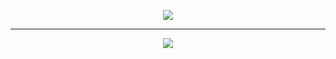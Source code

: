   <p align="center">
    <img src="https://github-readme-stats.vercel.app/api?username=guidospadavecchia">
  </p>
  
  ***
  
  <p align="center">
    <img src="https://github-readme-stats.vercel.app/api/top-langs/?username=guidospadavecchia">
  </p>
